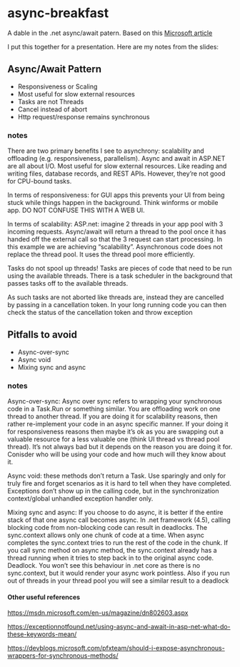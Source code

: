 # async-breakfast
A dable in the .net async/await patern. Based on this [Microsoft article](https://docs.microsoft.com/en-us/dotnet/csharp/programming-guide/concepts/async/)

I put this together for a presentation. Here are my notes from the slides:
## Async/Await Pattern
* Responsiveness or Scaling
* Most useful for slow external resources
* Tasks are not Threads
* Cancel instead of abort
* Http request/response remains synchronous 

### notes
There are two primary benefits I see to asynchrony: scalability and offloading (e.g. responsiveness, parallelism).
Async and await in ASP.NET are all about I/O. Most useful for slow external resources. Like reading and writing files, database records, and REST APIs. However, they’re not good for CPU-bound tasks.

In terms of responsiveness:
for GUI apps this prevents your UI from being stuck while things happen in the background. Think winforms or mobile app. DO NOT CONFUSE THIS WITH A WEB UI. 

In terms of scalability:
ASP.net: imagine 2 threads in your app pool with 3 incoming requests. Async/await will return a thread to the pool once it has handed off the external call so that the 3 request can start processing.  In this example we are achieving “scalability”. Asynchronous code does not replace the thread pool. It uses the thread pool more efficiently.

Tasks do not spool up threads! Tasks are pieces of code that need to be run using the available threads. There is a task scheduler in the background that passes tasks off to the available threads. 

As such tasks are not aborted like threads are, instead they are cancelled by passing in a cancellation token. In your long running code you can then check the status of the cancellation token and throw exception

## Pitfalls to avoid
* Async-over-sync
* Async void
* Mixing sync and async

### notes
Async-over-sync: Async over sync refers to wrapping your synchronous code in a Task.Run or something similar. You are offloading work on one thread  to another thread. If you are doing it for scalability reasons, then rather re-implement your code in an async specific manner. If your doing it for responsiveness reasons then maybe it’s ok as you are swapping out a valuable resource for a less valuable one (think UI thread vs thread pool thread). It’s not always bad but it depends on the reason you are doing it for. Conisder who will be using your code and how  much will they know about it.

Async void: these methods don’t return a Task. Use sparingly and only for truly fire and forget scenarios as it is hard to tell when they have completed. Exceptions don’t show up in the calling code, but in the synchronization context/global unhandled exception handler only.  

Mixing sync and async: If you choose to do async, it is better if the entire stack of that one async call becomes async.  In .net framework (4.5), calling blocking code from non-blocking code can result in deadlocks. The sync.context allows only one chunk of code at a time. When async completes the sync.context tries to run the rest of the code in the chunk. If you call sync method on async method, the sync.context already has a thread running when it tries to step back in to the original async code. Deadlock. You won’t see this behaviour in .net core as there is no sync.context, but it would render your async work pointless. Also if you run out of threads in your thread pool you will see a similar result to a deadlock

#### Other useful references
https://msdn.microsoft.com/en-us/magazine/dn802603.aspx

https://exceptionnotfound.net/using-async-and-await-in-asp-net-what-do-these-keywords-mean/

https://devblogs.microsoft.com/pfxteam/should-i-expose-asynchronous-wrappers-for-synchronous-methods/
